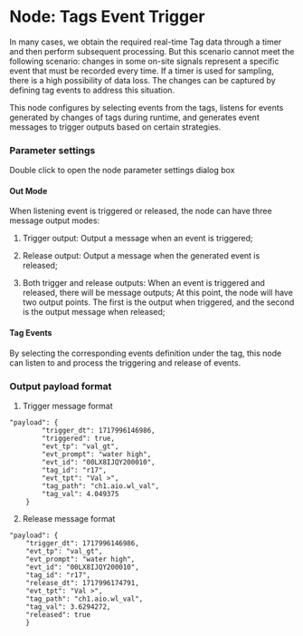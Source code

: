 Node: Tags Event Trigger
==



In many cases, we obtain the required real-time Tag data through a timer and then perform subsequent processing. But
this scenario cannot meet the following scenario: changes in some on-site signals represent a specific event that must
be recorded every time. If a timer is used for sampling, there is a high possibility of data loss.
The changes can be captured by defining tag events to address this situation.

This node configures by selecting events from the tags, listens for events generated by changes of tags during runtime,
and generates event messages to trigger outputs based on certain strategies.

### Parameter settings

Double click to open the node parameter settings dialog box

#### Out Mode

When listening event is triggered or released, the node can have three message output modes:

1. Trigger output: Output a message when an event is triggered;

2. Release output: Output a message when the generated event is released;

3. Both trigger and release outputs: When an event is triggered and released, there will be message outputs; At this
   point, the node will have two output points. The first is the output when triggered, and the second is the output
   message when released;

#### Tag Events

By selecting the corresponding events definition under the tag, this node can listen to and process the triggering and
release of events.

### Output payload format

1. Trigger message format

```
"payload": {
		"trigger_dt": 1717996146986,
		"triggered": true,
		"evt_tp": "val_gt",
		"evt_prompt": "water high",
		"evt_id": "00LX8IJQY200010",
		"tag_id": "r17",
		"evt_tpt": "Val >",
		"tag_path": "ch1.aio.wl_val",
		"tag_val": 4.049375
	}
```

2. Release message format

```
"payload": {
    "trigger_dt": 1717996146986,
    "evt_tp": "val_gt",
    "evt_prompt": "water high",
    "evt_id": "00LX8IJQY200010",
    "tag_id": "r17",
    "release_dt": 1717996174791,
    "evt_tpt": "Val >",
    "tag_path": "ch1.aio.wl_val",
    "tag_val": 3.6294272,
    "released": true
	}
```
